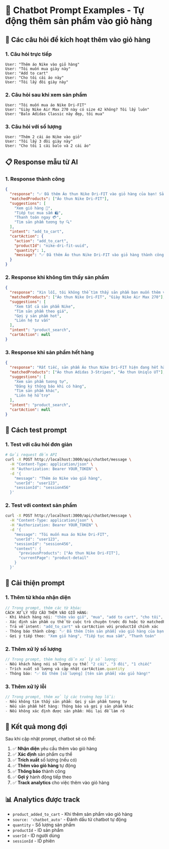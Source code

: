 # 🤖 Chatbot Prompt Examples - Tự động thêm sản phẩm vào giỏ hàng

## 🎯 **Các câu hỏi để kích hoạt thêm vào giỏ hàng**

### **1. Câu hỏi trực tiếp**
```
User: "Thêm áo Nike vào giỏ hàng"
User: "Tôi muốn mua giày này"
User: "Add to cart"
User: "Cho tôi cái áo này"
User: "Tôi lấy đôi giày này"
```

### **2. Câu hỏi sau khi xem sản phẩm**
```
User: "Tôi muốn mua áo Nike Dri-FIT"
User: "Giày Nike Air Max 270 này có size 42 không? Tôi lấy luôn"
User: "Balo Adidas Classic này đẹp, tôi mua"
```

### **3. Câu hỏi với số lượng**
```
User: "Thêm 2 cái áo Nike vào giỏ"
User: "Tôi lấy 3 đôi giày này"
User: "Cho tôi 1 cái balo và 2 cái áo"
```

## 📋 **Response mẫu từ AI**

### **1. Response thành công**
```json
{
  "response": "✅ Đã thêm Áo thun Nike Dri-FIT vào giỏ hàng của bạn! Sản phẩm này có giá 450.000đ và đang được giảm giá từ 600.000đ. Bạn có muốn tiếp tục mua sắm không?",
  "matchedProducts": ["Áo thun Nike Dri-FIT"],
  "suggestions": [
    "Xem giỏ hàng 🛒",
    "Tiếp tục mua sắm 🛍️",
    "Thanh toán ngay 💳",
    "Tìm sản phẩm tương tự 🔍"
  ],
  "intent": "add_to_cart",
  "cartAction": {
    "action": "add_to_cart",
    "productId": "nike-dri-fit-uuid",
    "quantity": 1,
    "message": "✅ Đã thêm Áo thun Nike Dri-FIT vào giỏ hàng thành công!"
  }
}
```

### **2. Response khi không tìm thấy sản phẩm**
```json
{
  "response": "Xin lỗi, tôi không thể tìm thấy sản phẩm bạn muốn thêm vào giỏ hàng. Bạn có thể cho tôi biết tên sản phẩm cụ thể không? Hoặc tôi có thể gợi ý một số sản phẩm phù hợp:",
  "matchedProducts": ["Áo thun Nike Dri-FIT", "Giày Nike Air Max 270"],
  "suggestions": [
    "Xem tất cả sản phẩm Nike",
    "Tìm sản phẩm theo giá",
    "Gợi ý sản phẩm hot",
    "Liên hệ tư vấn"
  ],
  "intent": "product_search",
  "cartAction": null
}
```

### **3. Response khi sản phẩm hết hàng**
```json
{
  "response": "Rất tiếc, sản phẩm Áo thun Nike Dri-FIT hiện đang hết hàng. Tôi có thể gợi ý một số sản phẩm tương tự đang còn hàng:",
  "matchedProducts": ["Áo thun Adidas 3-Stripes", "Áo thun Uniqlo UT"],
  "suggestions": [
    "Xem sản phẩm tương tự",
    "Đăng ký thông báo khi có hàng",
    "Tìm sản phẩm khác",
    "Liên hệ hỗ trợ"
  ],
  "intent": "product_search",
  "cartAction": null
}
```

## 🔧 **Cách test prompt**

### **1. Test với câu hỏi đơn giản**
```bash
# Gửi request đến API
curl -X POST http://localhost:3000/api/chatbot/message \
  -H "Content-Type: application/json" \
  -H "Authorization: Bearer YOUR_TOKEN" \
  -d '{
    "message": "Thêm áo Nike vào giỏ hàng",
    "userId": "user123",
    "sessionId": "session456"
  }'
```

### **2. Test với context sản phẩm**
```bash
curl -X POST http://localhost:3000/api/chatbot/message \
  -H "Content-Type: application/json" \
  -H "Authorization: Bearer YOUR_TOKEN" \
  -d '{
    "message": "Tôi muốn mua áo Nike Dri-FIT",
    "userId": "user123",
    "sessionId": "session456",
    "context": {
      "previousProducts": ["Áo thun Nike Dri-FIT"],
      "currentPage": "product-detail"
    }
  }'
```

## 🎨 **Cải thiện prompt**

### **1. Thêm từ khóa nhận diện**
```javascript
// Trong prompt, thêm các từ khóa:
CÁCH XỬ LÝ YÊU CẦU THÊM VÀO GIỎ HÀNG:
- Khi khách hàng nói: "thêm vào giỏ", "mua", "add to cart", "cho tôi", "tôi lấy", "tôi cần", "tôi muốn mua", "đặt hàng", "order"
- Xác định sản phẩm cụ thể từ cuộc trò chuyện trước đó hoặc từ matchedProducts
- Trả về intent: "add_to_cart" và cartAction với productId chính xác
- Thông báo thành công: "✅ Đã thêm [tên sản phẩm] vào giỏ hàng của bạn!"
- Gợi ý tiếp theo: "Xem giỏ hàng", "Tiếp tục mua sắm", "Thanh toán"
```

### **2. Thêm xử lý số lượng**
```javascript
// Trong prompt, thêm hướng dẫn xử lý số lượng:
- Nếu khách hàng nói số lượng cụ thể: "2 cái", "3 đôi", "1 chiếc"
- Trích xuất số lượng và cập nhật cartAction.quantity
- Thông báo: "✅ Đã thêm [số lượng] [tên sản phẩm] vào giỏ hàng!"
```

### **3. Thêm xử lý lỗi**
```javascript
// Trong prompt, thêm xử lý các trường hợp lỗi:
- Nếu không tìm thấy sản phẩm: Gợi ý sản phẩm tương tự
- Nếu sản phẩm hết hàng: Thông báo và gợi ý sản phẩm khác
- Nếu không xác định được sản phẩm: Hỏi lại để làm rõ
```

## 🚀 **Kết quả mong đợi**

Sau khi cập nhật prompt, chatbot sẽ có thể:

1. ✅ **Nhận diện** yêu cầu thêm vào giỏ hàng
2. ✅ **Xác định** sản phẩm cụ thể
3. ✅ **Trích xuất** số lượng (nếu có)
4. ✅ **Thêm vào giỏ hàng** tự động
5. ✅ **Thông báo** thành công
6. ✅ **Gợi ý** hành động tiếp theo
7. ✅ **Track analytics** cho việc thêm vào giỏ hàng

## 📊 **Analytics được track**

- `product_added_to_cart` - Khi thêm sản phẩm vào giỏ hàng
- `source: 'chatbot_auto'` - Đánh dấu từ chatbot tự động
- `quantity` - Số lượng sản phẩm
- `productId` - ID sản phẩm
- `userId` - ID người dùng
- `sessionId` - ID phiên
